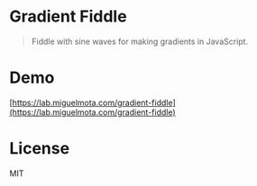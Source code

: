# Gradient Fiddle

> Fiddle with sine waves for making gradients in JavaScript.

# Demo

[https://lab.miguelmota.com/gradient-fiddle](https://lab.miguelmota.com/gradient-fiddle)

# License

MIT
